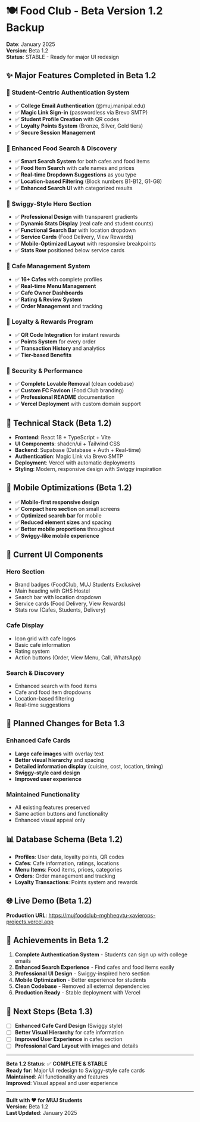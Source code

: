 # 🍽️ Food Club - Beta Version 1.2 Backup

**Date**: January 2025  
**Version**: Beta 1.2  
**Status**: STABLE - Ready for major UI redesign

## ✨ **Major Features Completed in Beta 1.2**

### 🏫 **Student-Centric Authentication System**
- ✅ **College Email Authentication** (@muj.manipal.edu)
- ✅ **Magic Link Sign-in** (passwordless via Brevo SMTP)
- ✅ **Student Profile Creation** with QR codes
- ✅ **Loyalty Points System** (Bronze, Silver, Gold tiers)
- ✅ **Secure Session Management**

### 🍕 **Enhanced Food Search & Discovery**
- ✅ **Smart Search System** for both cafes and food items
- ✅ **Food Item Search** with cafe names and prices
- ✅ **Real-time Dropdown Suggestions** as you type
- ✅ **Location-based Filtering** (Block numbers B1-B12, G1-G8)
- ✅ **Enhanced Search UI** with categorized results

### 🎨 **Swiggy-Style Hero Section**
- ✅ **Professional Design** with transparent gradients
- ✅ **Dynamic Stats Display** (real cafe and student counts)
- ✅ **Functional Search Bar** with location dropdown
- ✅ **Service Cards** (Food Delivery, View Rewards)
- ✅ **Mobile-Optimized Layout** with responsive breakpoints
- ✅ **Stats Row** positioned below service cards

### 🏪 **Cafe Management System**
- ✅ **16+ Cafes** with complete profiles
- ✅ **Real-time Menu Management**
- ✅ **Cafe Owner Dashboards**
- ✅ **Rating & Review System**
- ✅ **Order Management** and tracking

### 🎁 **Loyalty & Rewards Program**
- ✅ **QR Code Integration** for instant rewards
- ✅ **Points System** for every order
- ✅ **Transaction History** and analytics
- ✅ **Tier-based Benefits**

### 🔐 **Security & Performance**
- ✅ **Complete Lovable Removal** (clean codebase)
- ✅ **Custom FC Favicon** (Food Club branding)
- ✅ **Professional README** documentation
- ✅ **Vercel Deployment** with custom domain support

## 🚀 **Technical Stack (Beta 1.2)**

- **Frontend**: React 18 + TypeScript + Vite
- **UI Components**: shadcn/ui + Tailwind CSS
- **Backend**: Supabase (Database + Auth + Real-time)
- **Authentication**: Magic Link via Brevo SMTP
- **Deployment**: Vercel with automatic deployments
- **Styling**: Modern, responsive design with Swiggy inspiration

## 📱 **Mobile Optimizations (Beta 1.2)**

- ✅ **Mobile-first responsive design**
- ✅ **Compact hero section** on small screens
- ✅ **Optimized search bar** for mobile
- ✅ **Reduced element sizes** and spacing
- ✅ **Better mobile proportions** throughout
- ✅ **Swiggy-like mobile experience**

## 🎯 **Current UI Components**

### **Hero Section**
- Brand badges (FoodClub, MUJ Students Exclusive)
- Main heading with GHS Hostel
- Search bar with location dropdown
- Service cards (Food Delivery, View Rewards)
- Stats row (Cafes, Students, Delivery)

### **Cafe Display**
- Icon grid with cafe logos
- Basic cafe information
- Rating system
- Action buttons (Order, View Menu, Call, WhatsApp)

### **Search & Discovery**
- Enhanced search with food items
- Cafe and food item dropdowns
- Location-based filtering
- Real-time suggestions

## 🔄 **Planned Changes for Beta 1.3**

### **Enhanced Cafe Cards**
- **Large cafe images** with overlay text
- **Better visual hierarchy** and spacing
- **Detailed information display** (cuisine, cost, location, timing)
- **Swiggy-style card design**
- **Improved user experience**

### **Maintained Functionality**
- All existing features preserved
- Same action buttons and functionality
- Enhanced visual appeal only

## 📊 **Database Schema (Beta 1.2)**

- **Profiles**: User data, loyalty points, QR codes
- **Cafes**: Cafe information, ratings, locations
- **Menu Items**: Food items, prices, categories
- **Orders**: Order management and tracking
- **Loyalty Transactions**: Points system and rewards

## 🌐 **Live Demo (Beta 1.2)**

**Production URL**: https://mujfoodclub-mghheqvtu-xavierops-projects.vercel.app

## 🎉 **Achievements in Beta 1.2**

1. **Complete Authentication System** - Students can sign up with college emails
2. **Enhanced Search Experience** - Find cafes and food items easily
3. **Professional UI Design** - Swiggy-inspired hero section
4. **Mobile Optimization** - Better experience for students
5. **Clean Codebase** - Removed all external dependencies
6. **Production Ready** - Stable deployment with Vercel

## 🚀 **Next Steps (Beta 1.3)**

- [ ] **Enhanced Cafe Card Design** (Swiggy style)
- [ ] **Better Visual Hierarchy** for cafe information
- [ ] **Improved User Experience** in cafes section
- [ ] **Professional Card Layout** with images and details

---

**Beta 1.2 Status**: ✅ **COMPLETE & STABLE**  
**Ready for**: Major UI redesign to Swiggy-style cafe cards  
**Maintained**: All functionality and features  
**Improved**: Visual appeal and user experience

---

**Built with ❤️ for MUJ Students**  
**Version**: Beta 1.2  
**Last Updated**: January 2025
